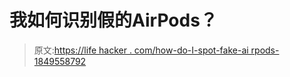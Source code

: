 # 我如何识别假的AirPods？

> 原文:[https://life hacker . com/how-do-I-spot-fake-ai rpods-1849558792](https://lifehacker.com/how-do-i-spot-fake-airpods-1849558792)